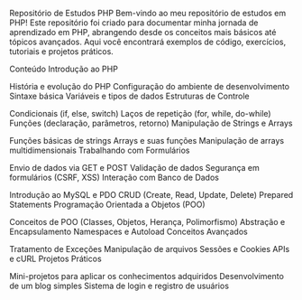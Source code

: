 Repositório de Estudos PHP
Bem-vindo ao meu repositório de estudos em PHP! Este repositório foi criado para documentar minha jornada de aprendizado em PHP, abrangendo desde os conceitos mais básicos até tópicos avançados. Aqui você encontrará exemplos de código, exercícios, tutoriais e projetos práticos.

Conteúdo
Introdução ao PHP

História e evolução do PHP
Configuração do ambiente de desenvolvimento
Sintaxe básica
Variáveis e tipos de dados
Estruturas de Controle

Condicionais (if, else, switch)
Laços de repetição (for, while, do-while)
Funções (declaração, parâmetros, retorno)
Manipulação de Strings e Arrays

Funções básicas de strings
Arrays e suas funções
Manipulação de arrays multidimensionais
Trabalhando com Formulários

Envio de dados via GET e POST
Validação de dados
Segurança em formulários (CSRF, XSS)
Interação com Banco de Dados

Introdução ao MySQL e PDO
CRUD (Create, Read, Update, Delete)
Prepared Statements
Programação Orientada a Objetos (POO)

Conceitos de POO (Classes, Objetos, Herança, Polimorfismo)
Abstração e Encapsulamento
Namespaces e Autoload
Conceitos Avançados

Tratamento de Exceções
Manipulação de arquivos
Sessões e Cookies
APIs e cURL
Projetos Práticos

Mini-projetos para aplicar os conhecimentos adquiridos
Desenvolvimento de um blog simples
Sistema de login e registro de usuários

